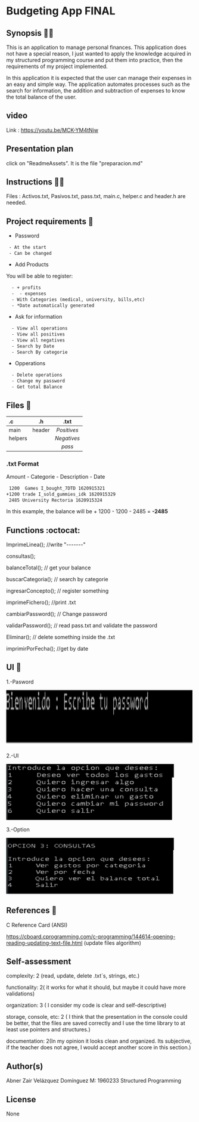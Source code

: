 # Budgeting App FINAL


## Synopsis :astronaut:

This is an application to manage personal finances. This application does not have a special reason, I just wanted to apply the knowledge acquired in my structured programming course and put them into practice, then the requirements of my project implemented.

In this application it is expected that the user can manage their expenses in an easy and simple way. The application automates processes such as the search for information, the addition and subtraction of expenses to know the total balance of the user.


## video 

Link : https://youtu.be/MCK-YM4tNjw

## Presentation plan

click on "ReadmeAssets". It is the file "preparacion.md"

## Instructions :technologist:

Files : Activos.txt, Pasivos.txt, pass.txt, main.c, helper.c and header.h are needed.

## Project requirements :dart:


- Password
 ```plain
  - At the start 
  - Can be changed
```
- Add Products

You will be able to register:

```plain
  - + profits
  -  - expenses
  - With Categories (medical, university, bills,etc) 
  - *Date automatically generated
 ```
 
- Ask for information 
```plain
  - View all operations
  - View all positives
  - View all negatives
  - Search by Date
  - Search By categorie
 ```
- Opperations
```plain
  - Delete operations
  - Change my password
  - Get total Balance
```

## Files :page_facing_up:

| **.c** |  **.h** | **.txt** |
|:-----|:--------:|:--------:|
| main  | header | _Positives_|
| helpers |    |   _Negatives_  |
|  |    |   _pass_  |


### .txt Format 

Amount - Categorie - Description  - Date
     
     1200  Games I_bought_7DTD 1620915321                              +1200 trade I_sold_gummies_idk 1620915329
     2485 University Rectoria 1620915324
      
 In this example, the balance will be + 1200 - 1200 - 2485 = **-2485**
     		
## Functions :octocat:

ImprimeLinea(); //write "-------"

consultas();

balanceTotal(); // get your balance

buscarCategoria(); // search by categorie

ingresarConcepto(); // register something

imprimeFichero(); //print .txt

cambiarPassword(); // Change password
 
validarPassword(); // read pass.txt and validate the password

Eliminar();  // delete something inside the .txt

imprimirPorFecha(); //get by date



## UI :iphone:

1.-Pasword 

<img src="https://github.com/AbnerIO/C/blob/main/PIA/ReadmeAssets/password.png" width="500px" height="150px"></a>

2.-UI 

<img src="https://github.com/AbnerIO/C/blob/main/PIA/ReadmeAssets/UI.png" width="450px" height="150px"></a>

3.-Option 

<img src="https://github.com/AbnerIO/C/blob/main/PIA/ReadmeAssets/consultas.png" width="450px" height="150px"></a>


## References :page_with_curl:

C Reference Card (ANSI)

https://cboard.cprogramming.com/c-programming/144614-opening-reading-updating-text-file.html (update files algorithm)

## Self-assessment


complexity: 2 (read, update, delete .txt´s, strings, etc.)


functionality: 2( it works for what it should, but maybe it could have more validations)


organization: 3 ( I consider my code is clear and self-descriptive)


storage, console, etc: 2 ( I think that the presentation in the console could be better, that the files are saved correctly and I use the time library to at least use pointers and structures.)


documentation: 2(In my opinion it looks clean and organized. Its subjective, if the teacher does not agree, I would accept another score in this section.)


## Author(s)

Abner Zair Velázquez Domínguez  M: 1960233 Structured Programming

## License

None

